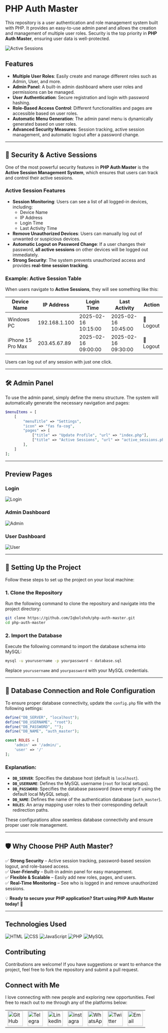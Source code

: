 # PHP Auth Master  

This repository is a user authentication and role management system built with PHP. It provides an easy-to-use admin panel and allows the creation and management of multiple user roles. Security is the top priority in **PHP Auth Master**, ensuring user data is well-protected.  

![Active Sessions](src/images/active_sessions.png)

## Features  

- **Multiple User Roles**: Easily create and manage different roles such as Admin, User, and more.  
- **Admin Panel**: A built-in admin dashboard where user roles and permissions can be managed.  
- **User Authentication**: Secure registration and login with password hashing.  
- **Role-Based Access Control**: Different functionalities and pages are accessible based on user roles.  
- **Automatic Menu Generation**: The admin panel menu is dynamically generated based on user roles.  
- **Advanced Security Measures**: Session tracking, active session management, and automatic logout after a password change.  

---

## 🔐 Security & Active Sessions  

One of the most powerful security features in **PHP Auth Master** is the **Active Session Management System**, which ensures that users can track and control their active sessions.  

### Active Session Features  

- **Session Monitoring**: Users can see a list of all logged-in devices, including:  
  - Device Name  
  - IP Address  
  - Login Time  
  - Last Activity Time  
- **Remove Unauthorized Devices**: Users can manually log out of unwanted or suspicious devices.  
- **Automatic Logout on Password Change**: If a user changes their password, **all active sessions** on other devices will be logged out immediately.  
- **Strong Security**: The system prevents unauthorized access and provides **real-time session tracking**.  

### Example: Active Session Table  

When users navigate to **Active Sessions**, they will see something like this:  

| Device Name | IP Address | Login Time | Last Activity | Action |
|-------------|-----------|------------|--------------|--------|
| Windows PC | 192.168.1.100 | 2025-02-16 10:15:00 | 2025-02-16 10:45:00 | 🔴 Logout |
| iPhone 15 Pro Max  | 203.45.67.89  | 2025-02-16 09:00:00 | 2025-02-16 09:30:00 | 🔴 Logout |

Users can log out of any session with just one click.  

---

## 🛠 Admin Panel  

To use the admin panel, simply define the menu structure. The system will automatically generate the necessary navigation and pages:  

```php
$menuItems = [
    [
        "menuTitle" => "Settings",
        "icon" => "fas fa-cog",
        "pages" => [
            ["title" => "Update Profile", "url" => "index.php"],
            ["title" => "Active Sessions", "url" => "active_sessions.php"]
        ],
    ]
];
```

---

## Preview Pages  

### Login 
![Login](src/images/login.png) 

### Admin Dashboard  
![Admin](src/images/admin_panel.png)  

### User Dashboard  
![User](src/images/user.png)  

---

## 🚀 Setting Up the Project  

Follow these steps to set up the project on your local machine:  

### 1. Clone the Repository  
Run the following command to clone the repository and navigate into the project directory:  

```bash
git clone https://github.com/Iqbolshoh/php-auth-master.git
cd php-auth-master
```

### 2. Import the Database  
Execute the following command to import the database schema into MySQL:  

```bash
mysql -u yourusername -p yourpassword < database.sql
```

Replace `yourusername` and `yourpassword` with your MySQL credentials.  

---

## 🔧 Database Connection and Role Configuration  

To ensure proper database connectivity, update the `config.php` file with the following settings:  

```php
define("DB_SERVER", "localhost");
define("DB_USERNAME", "root");
define("DB_PASSWORD", "");
define("DB_NAME", "auth_master");

const ROLES = [
    'admin' => '/admin/',
    'user' => '/'
];
```

### Explanation:  
- **`DB_SERVER`**: Specifies the database host (default is `localhost`).  
- **`DB_USERNAME`**: Defines the MySQL username (`root` for local setups).  
- **`DB_PASSWORD`**: Specifies the database password (leave empty if using the default local MySQL setup).  
- **`DB_NAME`**: Defines the name of the authentication database (`auth_master`).  
- **`ROLES`**: An array mapping user roles to their corresponding default redirection paths.  

These configurations allow seamless database connectivity and ensure proper user role management.  

---

## 🛡 Why Choose PHP Auth Master?  

✅ **Strong Security** – Active session tracking, password-based session logout, and role-based access.  
✅ **User-Friendly** – Built-in admin panel for easy management.  
✅ **Flexible & Scalable** – Easily add new roles, pages, and users.  
✅ **Real-Time Monitoring** – See who is logged in and remove unauthorized sessions.  

💡 **Ready to secure your PHP application? Start using PHP Auth Master today!** 🚀

---

## Technologies Used

<div style="display: flex; flex-wrap: wrap; gap: 5px;">
    <img src="https://img.shields.io/badge/HTML-%23F06529.svg?style=for-the-badge&logo=html5&logoColor=white"
        alt="HTML">
    <img src="https://img.shields.io/badge/CSS-%231572B6.svg?style=for-the-badge&logo=css3&logoColor=white" alt="CSS">
    <img src="https://img.shields.io/badge/JavaScript-%23323330.svg?style=for-the-badge&logo=javascript&logoColor=%23F7DF1E"
        alt="JavaScript">
     <img src="https://img.shields.io/badge/PHP-%23777BB4.svg?style=for-the-badge&logo=php&logoColor=white" alt="PHP">
   <img src="https://img.shields.io/badge/MySQL-%234479A1.svg?style=for-the-badge&logo=mysql&logoColor=white"
        alt="MySQL">
</div>


## Contributing

Contributions are welcome! If you have suggestions or want to enhance the project, feel free to fork the repository and submit a pull request.


## Connect with Me

I love connecting with new people and exploring new opportunities. Feel free to reach out to me through any of the platforms below:

<table>
    <tr>
        <td>
            <a href="https://github.com/iqbolshoh">
                <img src="https://raw.githubusercontent.com/rahuldkjain/github-profile-readme-generator/master/src/images/icons/Social/github.svg"
                    height="48" width="48" alt="GitHub" />
            </a>
        </td>
        <td>
            <a href="https://t.me/iqbolshoh_777">
                <img src="https://github.com/gayanvoice/github-active-users-monitor/blob/master/public/images/icons/telegram.svg"
                    height="48" width="48" alt="Telegram" />
            </a>
        </td>
        <td>
            <a href="https://www.linkedin.com/in/iiqbolshoh/">
                <img src="https://github.com/gayanvoice/github-active-users-monitor/blob/master/public/images/icons/linkedin.svg"
                    height="48" width="48" alt="LinkedIn" />
            </a>
        </td>
        <td>
            <a href="https://instagram.com/iqbolshoh_777" target="blank"><img align="center"
                    src="https://raw.githubusercontent.com/rahuldkjain/github-profile-readme-generator/master/src/images/icons/Social/instagram.svg"
                    alt="instagram" height="48" width="48" /></a>
        </td>
        <td>
            <a href="https://wa.me/qr/22PVFQSMQQX4F1">
                <img src="https://github.com/gayanvoice/github-active-users-monitor/blob/master/public/images/icons/whatsapp.svg"
                    height="48" width="48" alt="WhatsApp" />
            </a>
        </td>
        <td>
            <a href="https://x.com/iqbolshoh_777">
                <img src="https://img.shields.io/badge/X-000000?style=for-the-badge&logo=x&logoColor=white" height="48"
                    width="48" alt="Twitter" />
            </a>
        </td>
        <td>
            <a href="mailto:iilhomjonov777@gmail.com">
                <img src="https://github.com/gayanvoice/github-active-users-monitor/blob/master/public/images/icons/gmail.svg"
                    height="48" width="48" alt="Email" />
            </a>
        </td>
    </tr>
</table>
